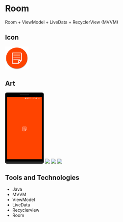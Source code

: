 # Room

Room + ViewModel + LiveData + RecyclerView (MVVM)

## Icon
<img src="art/icon.png" width="15%" />

## Art
<img src="art/1.png" width="25%" />
<img src="art/2.png" width="25%" />
<img src="art/3.png" width="25%" />
<img src="art/4.png" width="25%" />


## Tools and Technologies
* Java 
* MVVM
* ViewModel
* LiveData
* Recyclerview
* Room




